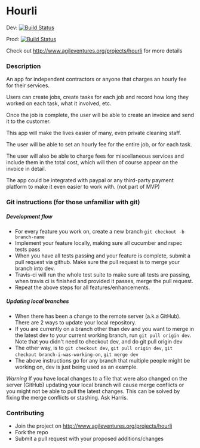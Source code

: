 # Hourli

Dev: [![Build Status](https://travis-ci.org/Hourli/Hourli.svg?branch=dev)](https://travis-ci.org/Hourli/Hourli)

Prod: [![Build Status](https://travis-ci.org/Hourli/Hourli.svg?branch=master)](https://travis-ci.org/Hourli/Hourli)

Check out http://www.agileventures.org/projects/hourli for more details

### Description
An app for independent contractors or anyone that charges an hourly fee for their services.

Users can create jobs, create tasks for each job and record how long they worked on each task, what it involved, etc.

Once the job is complete, the user will be able to create an invoice and send it to the customer.

This app will make the lives easier of many, even private cleaning staff.

The user will be able to set an hourly fee for the entire job, or for each task.

The user will also be able to charge fees for miscellaneous services and include them in the total cost, which will then of course appear on the invoice in detail.

The app could be integrated with paypal or any third-party payment platform to make it even easier to work with. (not part of MVP)

### Git instructions (for those unfamiliar with git)

##### Development flow
* For every feature you work on, create a new branch `git checkout -b branch-name`
* Implement your feature locally, making sure all cucumber and rspec tests pass
* When you have all tests passing and your feature is complete, submit a pull request via github. Make sure the pull request is to merge your branch into dev.
* Travis-ci will run the whole test suite to make sure all tests are passing, when travis ci is finished and provided it passes, merge the pull request.
* Repeat the above steps for all features/enhancements.

##### Updating local branches
* When there has been a change to the remote server (a.k.a GitHub). There are 2 ways to update your local repository.
* If you are currently on a branch other than dev and you want to merge in the latest dev to your current working branch, run `git pull origin dev`. Note that you didn't need to checkout dev, and do git pull origin dev
* The other way, is to `git checkout dev`, `git pull origin dev`, `git checkout branch-i-was-working-on`, `git merge dev`
* The above instructions go for any branch that multiple people might be working on, dev is just being used as an example.

*Warning*
If you have local changes to a file that were also changed on the server (GitHub) updating your local branch will cause merge conflicts or you might not be able to pull the latest changes.
This can be solved by fixing the merge conflicts or stashing. Ask Harris.


### Contributing
* Join the project on http://www.agileventures.org/projects/hourli
* Fork the repo
* Submit a pull request with your proposed additions/changes
